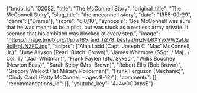 {"tmdb_id": 102082, "title": "The McConnell Story", "original_title": "The McConnell Story", "slug_title": "the-mcconnell-story", "date": "1955-09-29", "genre": ["Drame"], "score": "6.0/10", "synopsis": "Joe McConnell was sure that he was meant to be a pilot, but was stuck as a restless army private. It seemed that his ambition was blocked at every step.", "image": "https://image.tmdb.org/t/p/w185_and_h278_bestv2/mzNlb8XYyxVW2afJp9olHpUNZFO.jpg", "actors": ["Alan Ladd (Capt. Joseph C. 'Mac' McConnell, Jr.)", "June Allyson (Pearl 'Butch' Brown)", "James Whitmore (SSgt. / Maj . / Col. Ty 'Dad' Whitman)", "Frank Faylen (Sfc. Sykes)", "Willis Bouchey (Newton Bass)", "Sarah Selby (Mrs. Brown)", "Robert Ellis (Bob Brown)", "Gregory Walcott (1st Military Policeman)", "Frank Ferguson (Mechanic)", "Cindy Carol (Patty McConnell - ages 9-12)"], "comments": [], "recommandations_id": [], "youtube_key": "4J4w0G0xpsE"}